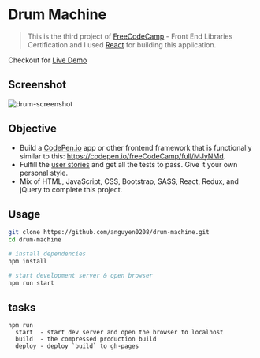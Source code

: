# Drum Machine

> This is the third project of [FreeCodeCamp](https://learn.freecodecamp.org/front-end-libraries/front-end-libraries-projects/build-a-drum-machine/) -  Front End Libraries Certification and I used [React](https://github.com/facebook/create-react-app) for building this application.

Checkout for [Live Demo](https://anguyen0208.github.io/drum-machine/)

## Screenshot

![drum-screenshot](https://github.com/anguyen0208/Project-Screenshots/blob/master/FCC-Drum-Machine.png)

## Objective

- Build a [CodePen.io](https://codepen.io) app or other frontend framework that is functionally similar to this: <https://codepen.io/freeCodeCamp/full/MJyNMd>.
- Fulfill the [user stories](https://www.freecodecamp.org/learn/front-end-libraries/front-end-libraries-projects/build-a-drum-machine) and get all the tests to pass. Give it your own personal style.
- Mix of HTML, JavaScript, CSS, Bootstrap, SASS, React, Redux, and jQuery to complete this project.

## Usage

```sh
git clone https://github.com/anguyen0208/drum-machine.git
cd drum-machine

# install dependencies
npm install

# start development server & open browser
npm run start
```

## tasks

```
npm run
  start  - start dev server and open the browser to localhost
  build  - the compressed production build
  deploy - deploy `build` to gh-pages
```
